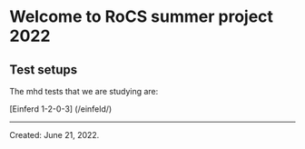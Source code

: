 # Welcome to RoCS summer project 2022
## Test setups

The mhd tests that we are studying are:

[Einferd 1-2-0-3] (/einfeld/)

___
Created: June 21, 2022.
